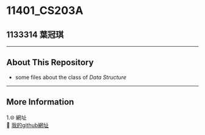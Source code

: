 # 11401_CS203A

 ## 1133314 葉冠琪
 ---
 
 ## About This Repository
 - some files about the class of *Data Structure*
 ---
 ## More Information
 1.🌐 網址  
🔗 [我的github網址](https://yachi-byte.github.io/)
